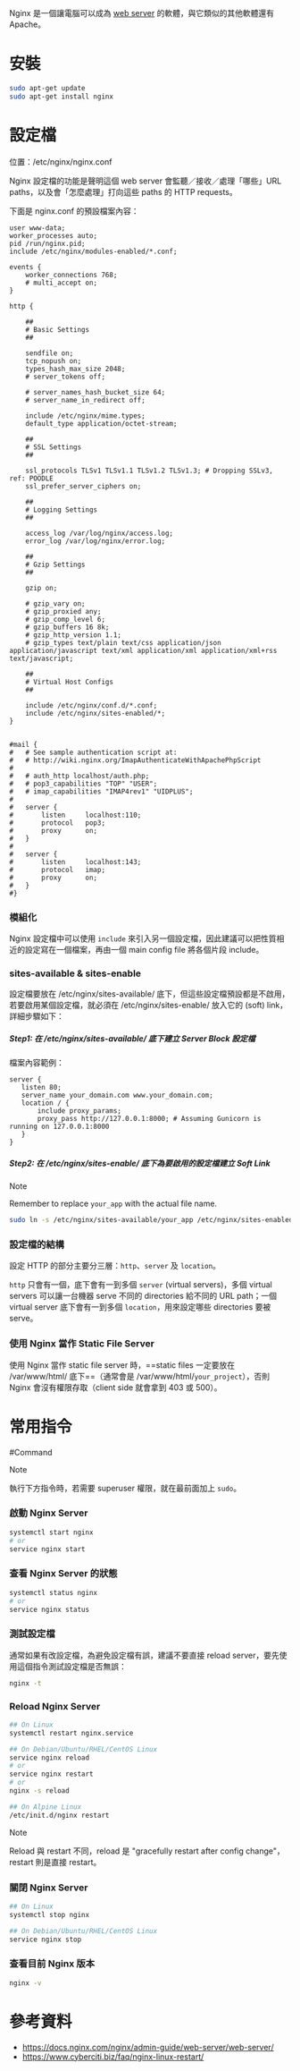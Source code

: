 Nginx 是一個讓電腦可以成為 [web server](</System Design/Backend Web Architecture.md#Web Server>) 的軟體，與它類似的其他軟體還有 Apache。

# 安裝

```bash
sudo apt-get update
sudo apt-get install nginx
```

# 設定檔

位置：/etc/nginx/nginx.conf

Nginx 設定檔的功能是聲明這個 web server 會監聽／接收／處理「哪些」URL paths，以及會「怎麼處理」打向這些 paths 的 HTTP requests。

下面是 nginx.conf 的預設檔案內容：

```nginx
user www-data;
worker_processes auto;
pid /run/nginx.pid;
include /etc/nginx/modules-enabled/*.conf;

events {
	worker_connections 768;
	# multi_accept on;
}

http {

	##
	# Basic Settings
	##

	sendfile on;
	tcp_nopush on;
	types_hash_max_size 2048;
	# server_tokens off;

	# server_names_hash_bucket_size 64;
	# server_name_in_redirect off;

	include /etc/nginx/mime.types;
	default_type application/octet-stream;

	##
	# SSL Settings
	##

	ssl_protocols TLSv1 TLSv1.1 TLSv1.2 TLSv1.3; # Dropping SSLv3, ref: POODLE
	ssl_prefer_server_ciphers on;

	##
	# Logging Settings
	##

	access_log /var/log/nginx/access.log;
	error_log /var/log/nginx/error.log;

	##
	# Gzip Settings
	##

	gzip on;

	# gzip_vary on;
	# gzip_proxied any;
	# gzip_comp_level 6;
	# gzip_buffers 16 8k;
	# gzip_http_version 1.1;
	# gzip_types text/plain text/css application/json application/javascript text/xml application/xml application/xml+rss text/javascript;

	##
	# Virtual Host Configs
	##

	include /etc/nginx/conf.d/*.conf;
	include /etc/nginx/sites-enabled/*;
}


#mail {
#	# See sample authentication script at:
#	# http://wiki.nginx.org/ImapAuthenticateWithApachePhpScript
#
#	# auth_http localhost/auth.php;
#	# pop3_capabilities "TOP" "USER";
#	# imap_capabilities "IMAP4rev1" "UIDPLUS";
#
#	server {
#		listen     localhost:110;
#		protocol   pop3;
#		proxy      on;
#	}
#
#	server {
#		listen     localhost:143;
#		protocol   imap;
#		proxy      on;
#	}
#}
```

### 模組化

Nginx 設定檔中可以使用 `include` 來引入另一個設定檔，因此建議可以把性質相近的設定寫在一個檔案，再由一個 main config file 將各個片段 include。

### sites-available & sites-enable

設定檔要放在 /etc/nginx/sites-available/ 底下，但這些設定檔預設都是不啟用，若要啟用某個設定檔，就必須在 /etc/nginx/sites-enable/ 放入它的 (soft) link，詳細步驟如下：

##### Step1: 在 /etc/nginx/sites-available/ 底下建立 Server Block 設定檔

檔案內容範例：

```nginx
server {
   listen 80;
   server_name your_domain.com www.your_domain.com;
   location / {
       include proxy_params;
       proxy_pass http://127.0.0.1:8000; # Assuming Gunicorn is running on 127.0.0.1:8000
   }
}
```

##### Step2: 在 /etc/nginx/sites-enable/ 底下為要啟用的設定檔建立 Soft Link

>[!Note]
>Remember to replace `your_app` with the actual file name.

```bash
sudo ln -s /etc/nginx/sites-available/your_app /etc/nginx/sites-enabled
```

### 設定檔的結構

設定 HTTP 的部分主要分三層：`http`、`server` 及 `location`。

`http` 只會有一個，底下會有一到多個 `server` (virtual servers)，多個 virtual servers 可以讓一台機器 serve 不同的 directories 給不同的 URL path；一個 virtual server 底下會有一到多個 `location`，用來設定哪些 directories 要被 serve。

### 使用 Nginx 當作 Static File Server

使用 Nginx 當作 static file server 時，==static files 一定要放在 /var/www/html/ 底下==（通常會是 /var/www/html/`your_project`），否則 Nginx 會沒有權限存取（client side 就會拿到 403 或 500）。

# 常用指令

#Command 

>[!Note]
>執行下方指令時，若需要 superuser 權限，就在最前面加上 `sudo`。

### 啟動 Nginx Server

```bash
systemctl start nginx
# or
service nginx start
```

### 查看 Nginx Server 的狀態

```bash
systemctl status nginx
# or
service nginx status
```

### 測試設定檔

通常如果有改設定檔，為避免設定檔有誤，建議不要直接 reload server，要先使用這個指令測試設定檔是否無誤：

```bash
nginx -t
```

### Reload Nginx Server

```bash
## On Linux
systemctl restart nginx.service

## On Debian/Ubuntu/RHEL/CentOS Linux
service nginx reload
# or
service nginx restart
# or
nginx -s reload

## On Alpine Linux
/etc/init.d/nginx restart
```

>[!Note]
>Reload 與 restart 不同，reload 是 "gracefully restart after config change"，restart 則是直接 restart。

### 關閉 Nginx Server

```bash
## On Linux
systemctl stop nginx

## On Debian/Ubuntu/RHEL/CentOS Linux
service nginx stop
```

### 查看目前 Nginx 版本

```bash
nginx -v
```

# 參考資料

- <https://docs.nginx.com/nginx/admin-guide/web-server/web-server/>
- <https://www.cyberciti.biz/faq/nginx-linux-restart/>
